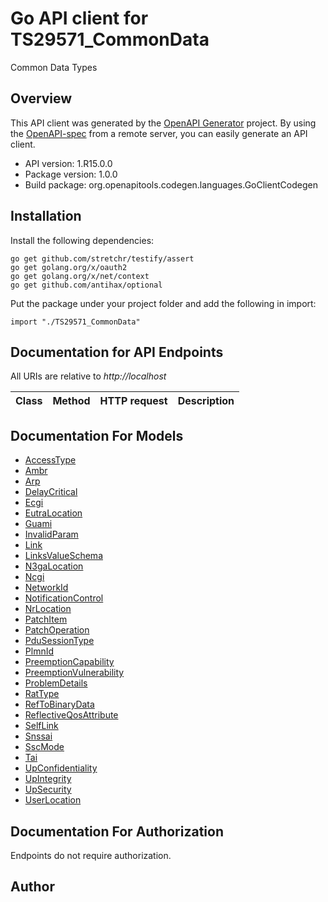 # Go API client for TS29571_CommonData

Common Data Types

## Overview
This API client was generated by the [OpenAPI Generator](https://openapi-generator.tech) project.  By using the [OpenAPI-spec](https://www.openapis.org/) from a remote server, you can easily generate an API client.

- API version: 1.R15.0.0
- Package version: 1.0.0
- Build package: org.openapitools.codegen.languages.GoClientCodegen

## Installation

Install the following dependencies:
```
go get github.com/stretchr/testify/assert
go get golang.org/x/oauth2
go get golang.org/x/net/context
go get github.com/antihax/optional
```

Put the package under your project folder and add the following in import:
```golang
import "./TS29571_CommonData"
```

## Documentation for API Endpoints

All URIs are relative to *http://localhost*

Class | Method | HTTP request | Description
------------ | ------------- | ------------- | -------------


## Documentation For Models

 - [AccessType](docs/AccessType.md)
 - [Ambr](docs/Ambr.md)
 - [Arp](docs/Arp.md)
 - [DelayCritical](docs/DelayCritical.md)
 - [Ecgi](docs/Ecgi.md)
 - [EutraLocation](docs/EutraLocation.md)
 - [Guami](docs/Guami.md)
 - [InvalidParam](docs/InvalidParam.md)
 - [Link](docs/Link.md)
 - [LinksValueSchema](docs/LinksValueSchema.md)
 - [N3gaLocation](docs/N3gaLocation.md)
 - [Ncgi](docs/Ncgi.md)
 - [NetworkId](docs/NetworkId.md)
 - [NotificationControl](docs/NotificationControl.md)
 - [NrLocation](docs/NrLocation.md)
 - [PatchItem](docs/PatchItem.md)
 - [PatchOperation](docs/PatchOperation.md)
 - [PduSessionType](docs/PduSessionType.md)
 - [PlmnId](docs/PlmnId.md)
 - [PreemptionCapability](docs/PreemptionCapability.md)
 - [PreemptionVulnerability](docs/PreemptionVulnerability.md)
 - [ProblemDetails](docs/ProblemDetails.md)
 - [RatType](docs/RatType.md)
 - [RefToBinaryData](docs/RefToBinaryData.md)
 - [ReflectiveQosAttribute](docs/ReflectiveQosAttribute.md)
 - [SelfLink](docs/SelfLink.md)
 - [Snssai](docs/Snssai.md)
 - [SscMode](docs/SscMode.md)
 - [Tai](docs/Tai.md)
 - [UpConfidentiality](docs/UpConfidentiality.md)
 - [UpIntegrity](docs/UpIntegrity.md)
 - [UpSecurity](docs/UpSecurity.md)
 - [UserLocation](docs/UserLocation.md)


## Documentation For Authorization
 Endpoints do not require authorization.


## Author


